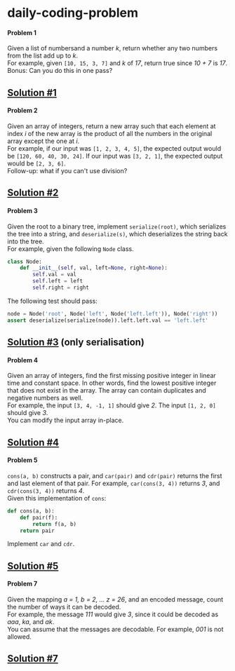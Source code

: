 # daily-coding-problem

#### Problem 1  
Given a list of numbersand a number *k*, return whether any two numbers from the list add up to *k*.  
For example, given `[10, 15, 3, 7]` and *k* of *17*, return true since *10 + 7* is *17*.  
Bonus: Can you do this in one pass?  

[Solution #1](src/problem_1.cpp)
---

#### Problem 2  
Given an array of integers, return a new array such that each element at index *i* of the new array is the product of all the numbers in the original array except the one at *i*.  
For example, if our input was `[1, 2, 3, 4, 5]`, the expected output would be `[120, 60, 40, 30, 24]`. If our input was `[3, 2, 1]`, the expected output would be `[2, 3, 6]`.  
Follow-up: what if you can't use division?  

[Solution #2](src/problem_2.cpp)
---

#### Problem 3
Given the root to a binary tree, implement `serialize(root)`, which serializes the tree into a string, and `deserialize(s)`, which deserializes the string back into the tree.  
For example, given the following `Node` class.
```python
class Node:
	def __init__(self, val, left=None, right=None):
		self.val = val
		self.left = left
		self.right = right
```
The following test should pass:
```python
node = Node('root', Node('left', Node('left.left')), Node('right'))
assert deserialize(serialize(node)).left.left.val == 'left.left'
```
[Solution #3](src/problem_3.cpp) (only serialisation)
---

#### Problem 4  
Given an array of integers, find the first missing positive integer in linear time and constant space. In other words, find the lowest positive integer that does not exist in the array. The array can contain duplicates and negative numbers as well.  
For example, the input `[3, 4, -1, 1]` should give *2*. The input `[1, 2, 0]` should give *3*.  
You can modify the input array in-place.  

[Solution #4](src/problem_4.cpp)
---

#### Problem 5
`cons(a, b)` constructs a pair, and `car(pair)` and `cdr(pair)` returns the first and last element of that pair. For example, `car(cons(3, 4))` returns *3*, and `cdr(cons(3, 4))` returns *4*.  
Given this implementation of `cons`:
```python
def cons(a, b):
	def pair(f):
		return f(a, b)
	return pair
```
Implement `car` and `cdr`.  

[Solution #5](src/problem_5.cpp)
---

#### Problem 7
Given the mapping *a = 1, b = 2, ... z = 26*, and an encoded message, count the number of ways it can be decoded.  
For example, the message *111* would give *3*, since it could be decoded as *aaa*, *ka*, and *ak*.  
You can assume that the messages are decodable. For example, *001* is not allowed.

[Solution #7](src/problem_7.cpp)
---
